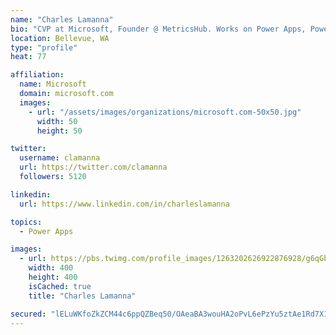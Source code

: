 ```yaml
---
name: "Charles Lamanna"
bio: "CVP at Microsoft, Founder @ MetricsHub. Works on Power Apps, Power Automate, Power Virtual Agent, Common Data Service and Dynamics 365."
location: Bellevue, WA
type: "profile"
heat: 77

affiliation:
  name: Microsoft
  domain: microsoft.com
  images:
    - url: "/assets/images/organizations/microsoft.com-50x50.jpg"
      width: 50
      height: 50

twitter:
  username: clamanna
  url: https://twitter.com/clamanna
  followers: 5120

linkedin:
  url: https://www.linkedin.com/in/charleslamanna

topics:
  - Power Apps

images:
  - url: https://pbs.twimg.com/profile_images/1263202626922876928/g6qGbHZ-_400x400.jpg
    width: 400
    height: 400
    isCached: true
    title: "Charles Lamanna"

secured: "lELuWKfoZkZCM44c6ppQZBeq50/OAeaBA3wouHA2oPvL6ePzYu5ztAe1Rd7X1lB3TKOiMAu5Gdp9SpGJvsM6kq8F97DyfnBvo1TC5AJDmH5qP0DNF03TBSnWVQc6NmzVnMbEYWB94i4cZyKjC2Ljbp4llWT8L7xTpJfO+PiNaOkxqhcGf0DUaSAVdDakIuhHyPhpeXF13zdNZ+DH+f1yKkOgScoHGDqUFl8MM5nYLMcjv4wZ1W2TGDBxSfFOlUSab0QzKAk/ngheyjsbOSC/ISOd8bxoHLBuDGH5AZSo22FzQJwGIiHPMnLp5jNlizkovZMedpp82xG/k/XXXIDr5sO3LFQvftVI7YiQF/T3uD38znSHoQSwRt78OWHmhq+8Y0BxIiSsu2QaR/AHZBDouY4ZmRwFHNmTH0u95uC5L+0=;30YKlLtfFkK2fjpazU96BQ=="
---
```


